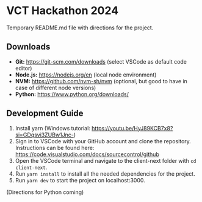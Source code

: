 # VCT Hackathon 2024

Temporary README.md file with directions for the project.

## Downloads

- **Git:** https://git-scm.com/downloads (select VSCode as default code editor)
- **Node.js:** https://nodejs.org/en (local node environment)
- **NVM:** https://github.com/nvm-sh/nvm (optional, but good to have in case of different node versions)
- **Python:** https://www.python.org/downloads/

## Development Guide

1. Install yarn (Windows tutorial: https://youtu.be/HyJ89KCB7x8?si=GDqsvi3ZUBw1Jnc-)
2. Sign in to VSCode with your GitHub account and clone the repository. Instructions can be found here: https://code.visualstudio.com/docs/sourcecontrol/github
3. Open the VSCode terminal and navigate to the client-next folder with `cd client-next`.
4. Run `yarn install` to install all the needed dependencies for the project.
5. Run `yarn dev` to start the project on localhost:3000.

(Directions for Python coming)
